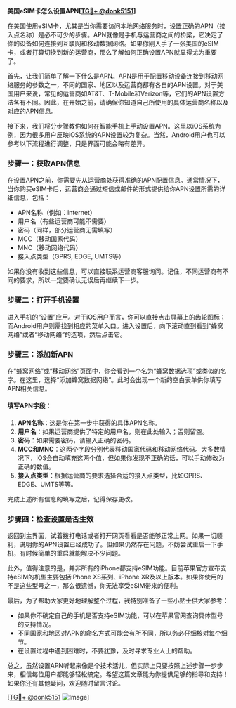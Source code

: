 **美国eSIM卡怎么设置APN[[TG💪+ @donk5151](https://t.me/s/donk5151)]**

在美国使用eSIM卡，尤其是当你需要访问本地网络服务时，设置正确的APN（接入点名称）是必不可少的步骤。APN就像是手机与运营商之间的桥梁，它决定了你的设备如何连接到互联网和移动数据网络。如果你刚入手了一张美国的eSIM卡，或者打算切换到新的运营商，那么了解如何正确设置APN就显得尤为重要了。

首先，让我们简单了解一下什么是APN。APN是用于配置移动设备连接到移动网络服务的参数之一，不同的国家、地区以及运营商都有各自的APN设置。对于美国用户来说，常见的运营商如AT&T、T-Mobile和Verizon等，它们的APN设置方法各有不同。因此，在开始之前，请确保你知道自己所使用的具体运营商名称以及对应的APN信息。

接下来，我们将分步骤教你如何在智能手机上手动设置APN。这里以iOS系统为例，因为很多用户反映iOS系统的APN设置较为复杂。当然，Android用户也可以参考以下流程进行调整，只是界面可能会略有差异。

### 步骤一：获取APN信息

在设置APN之前，你需要先从运营商处获得准确的APN配置信息。通常情况下，当你购买eSIM卡后，运营商会通过短信或邮件的形式提供给你APN设置所需的详细信息，包括：

- APN名称（例如：internet）
- 用户名（有些运营商可能不需要）
- 密码（同样，部分运营商无需填写）
- MCC（移动国家代码）
- MNC（移动网络代码）
- 接入点类型（GPRS, EDGE, UMTS等）

如果你没有收到这些信息，可以直接联系运营商客服询问。记住，不同运营商有不同的要求，所以一定要确认无误后再继续下一步。

### 步骤二：打开手机设置

进入手机的“设置”应用。对于iOS用户而言，你可以直接点击屏幕上的齿轮图标；而Android用户则需找到相应的菜单入口。进入设置后，向下滚动直到看到“蜂窝网络”或者“移动网络”的选项，然后点击它。

### 步骤三：添加新APN

在“蜂窝网络”或“移动网络”页面中，你会看到一个名为“蜂窝数据选项”或类似的名字。在这里，选择“添加蜂窝数据网络”。此时会出现一个新的空白表单供你填写APN相关信息。

#### 填写APN字段：
1. **APN名称**：这是你在第一步中获得的具体APN名称。
2. **用户名**：如果运营商提供了特定的用户名，则在此处输入；否则留空。
3. **密码**：如果需要密码，请输入正确的密码。
4. **MCC和MNC**：这两个字段分别代表移动国家代码和移动网络代码。大多数情况下，iOS会自动填充这两个值，但如果你发现不正确的话，可以手动修改为正确的数值。
5. **接入点类型**：根据运营商的要求选择合适的接入点类型，比如GPRS、EDGE、UMTS等等。

完成上述所有信息的填写之后，记得保存更改。

### 步骤四：检查设置是否生效

返回到主界面，试着拨打电话或者打开网页看看是否能够正常上网。如果一切顺利，说明你的APN设置已经成功了。但如果仍然存在问题，不妨尝试重启一下手机，有时候简单的重启就能解决不少问题。

此外，值得注意的是，并非所有的iPhone都支持eSIM功能。目前苹果官方宣布支持eSIM的机型主要包括iPhone XS系列、iPhone XR及以上版本。如果你使用的不是这些型号之一，那么很遗憾，你无法享受eSIM带来的便利。

最后，为了帮助大家更好地理解整个过程，我特别准备了一些小贴士供大家参考：

- 如果你不确定自己的手机是否支持eSIM功能，可以在苹果官网查询具体型号的支持情况。
- 不同国家和地区对APN的命名方式可能会有所不同，所以务必仔细核对每个细节。
- 在设置过程中遇到困难时，不要犹豫，及时寻求专业人士的帮助。

总之，虽然设置APN听起来像是个技术活儿，但实际上只要按照上述步骤一步步来，相信每位用户都能够轻松搞定。希望这篇文章能为你提供足够的指导和支持！如果你还有其他疑问，欢迎随时留言讨论。

[[TG💪+ @donk5151](https://t.me/s/donk5151) ![Image](https://i.postimg.cc/rwNCRYN7/Snipaste-2025-04-30-17-27-05.png)]